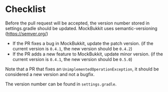 # Checklist
Before the pull request will be accepted, the version number stored in settings.gradle should be updated.
MockBukkit uses semantic-versioning (https://semver.org/)
 - If the PR fixes a bug in MockBukkit, update the patch version. (if the current version is `0.4.1`, the new version should be `0.4.2`)
 - If the PR adds a new feature to MockBukkit, update minor version. (if the current version is `0.4.1`, the new version should be `0.5.0`)

Note that a PR that fixes an `UnimplementedOperationException`, it should be considered a new version and not a bugfix.

The version number can be found in `settings.gradle`.
